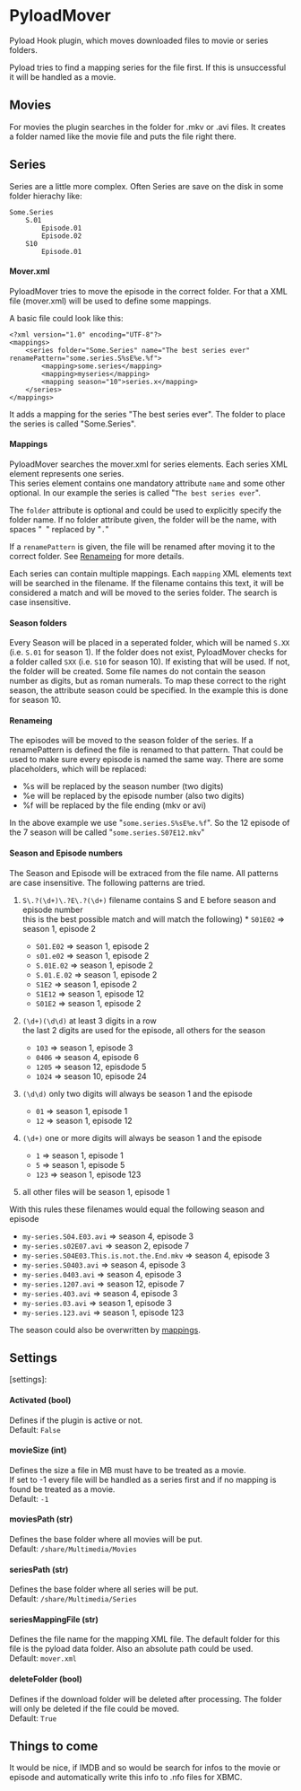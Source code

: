 PyloadMover
===========

Pyload Hook plugin, which moves downloaded files to movie or series folders.

Pyload tries to find a mapping series for the file first. If this is unsuccessful it will be handled as a movie.

Movies
-------------
For movies the plugin searches in the folder for .mkv or .avi files. It creates a folder named like the movie file and puts the file right there. 

Series
-------------
Series are a little more complex. Often Series are save on the disk in some folder hierachy like:

	Some.Series
		S.01
			Episode.01
			Episode.02
		S10
			Episode.01


#### Mover.xml
PyloadMover tries to move the episode in the correct folder. For that a XML file (mover.xml) will be used to define some mappings. 

A basic file could look like this:

	<?xml version="1.0" encoding="UTF-8"?>
	<mappings>
		<series folder="Some.Series" name="The best series ever" renamePattern="some.series.S%sE%e.%f">
			<mapping>some.series</mapping>
			<mapping>myseries</mapping>
			<mapping season="10">series.x</mapping>
		</series>
	</mappings>

It adds a mapping for the series "The best series ever". The folder to place the series is called "Some.Series". 

#### Mappings

PyloadMover searches the mover.xml for series elements. Each series XML element represents one series.   
This series element contains one mandatory attribute `name` and some other optional. In our example the series is called "`The best series ever`". 

The `folder` attribute is optional and could be used to explicitly specify the folder name. If no folder attribute given, the folder will be the name, with spaces "` `" replaced by "`.`"

If a `renamePattern` is given, the file will be renamed after moving it to the correct folder. See [Renameing](#renaming) for more details.

Each series can contain multiple mappings. Each `mapping` XML elements text will be searched in the filename. If the filename contains this text, it will be considered a match and will be moved to the series folder. The search is case insensitive.

#### Season folders

Every Season will be placed in a seperated folder, which will be named `S.XX` (i.e. `S.01` for season 1). If the folder does not exist, PyloadMover checks for a folder called `SXX` (i.e. `S10` for season 10). If existing that will be used. If not, the folder will be created. Some file names do not contain the season number as digits, but as roman numerals. To map these correct to the right season, the attribute season could be specified. In the example this is done for season 10.


#### Renameing

The episodes will be moved to the season folder of the series. If a renamePattern is defined the file is renamed to that pattern. That could be used to make sure every episode is named the same way. There are some placeholders, which will be replaced:

*	%s will be replaced by the season number (two digits)
*	%e will be replaced by the episode number (also two digits)
*	%f will be replaced by the file ending (mkv or avi)

In the above example we use "`some.series.S%sE%e.%f`". So the 12 episode of the 7 season will be called "`some.series.S07E12.mkv`"

#### Season and Episode numbers

The Season and Episode will be extraced from the file name. All patterns are case insensitive. The following patterns are tried.


1.	`S\.?(\d+)\.?E\.?(\d+)` filename contains S and E before season and episode number  
	this is the best possible match and will match the following)	*	`S01E02` => season 1, episode 2
	*	`S01.E02` => season 1, episode 2
	*	`s01.e02` => season 1, episode 2
	*	`S.01E.02` => season 1, episode 2
	*	`S.01.E.02` => season 1, episode 2
	*	`S1E2` => season 1, episode 2
	*	`S1E12` => season 1, episode 12
	*	`S01E2` => season 1, episode 2

2.	`(\d+)(\d\d)` at least 3 digits in a row  
	the last 2 digits are used for the episode, all others for the season
	*	`103` => season 1, episode 3
	*	`0406` => season 4, episode 6
	*	`1205` => season 12, episdode 5
	*	`1024` => season 10, episode 24
	
3.	`(\d\d)` only two digits will always be season 1 and the episode
	*	`01` => season 1, episode 1
	*	`12` => season 1, episode 12
4.	`(\d+)` one or more digits will always be season 1 and the episode
	*	`1` => season 1, episode 1
	*	`5` => season 1, episode 5
	*	`123` => season 1, episode 123
5.	all other files will be season 1, episode 1


With this rules these filenames would equal the following season and episode

*	`my-series.S04.E03.avi` => season 4, episode 3
*	`my-series.s02E07.avi` => season 2, episode 7
*	`my-series.S04E03.This.is.not.the.End.mkv` => season 4, episode 3
*	`my-series.S0403.avi` => season 4, episode 3
*	`my-series.0403.avi` => season 4, episode 3
*	`my-series.1207.avi` => season 12, episode 7
*	`my-series.403.avi` => season 4, episode 3
*	`my-series.03.avi` => season 1, episode 3
*	`my-series.123.avi` => season 1, episode 123

The season could also be overwritten by [mappings](#mappings).



Settings
-------------
[settings]: 
#### Activated (bool)
Defines if the plugin is active or not.  
Default: `False`

#### movieSize (int)
Defines the size a file in MB must have to be treated as a movie.  
If set to -1 every file will be handled as a series first and if no mapping is found be treated as a movie.  
Default: `-1`

#### moviesPath (str)
Defines the base folder where all movies will be put.  
Default: `/share/Multimedia/Movies`

#### seriesPath (str)
Defines the base folder where all series will be put.  
Default: `/share/Multimedia/Series`

#### seriesMappingFile (str)
Defines the file name for the mapping XML file. The default folder for this file is the pyload data folder. Also an absolute path could be used.  
Default: `mover.xml`

#### deleteFolder (bool)
Defines if the download folder will be deleted after processing. The folder will only be deleted if the file could be moved.  
Default: `True`




Things to come
-------------
It would be nice, if IMDB and so would be search for infos to the movie or episode and automatically write this info to .nfo files for XBMC.
